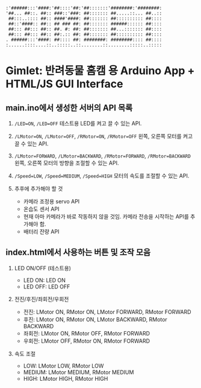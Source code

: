 ```
:'######:::'####:'##::::'##:'##:::::::'########:'########:
'##... ##::. ##:: ###::'###: ##::::::: ##.....::... ##..::
 ##:::..:::: ##:: ####'####: ##::::::: ##:::::::::: ##::::
 ##::'####:: ##:: ## ### ##: ##::::::: ######:::::: ##::::
 ##::: ##::: ##:: ##. #: ##: ##::::::: ##...::::::: ##::::
 ##::: ##::: ##:: ##:.:: ##: ##::::::: ##:::::::::: ##::::
. ######:::'####: ##:::: ##: ########: ########:::: ##::::
:......::::....::..:::::..::........::........:::::..:::::
```

# Gimlet: 반려동물 홈캠 용 Arduino App + HTML/JS GUI Interface

## main.ino에서 생성한 서버의 API 목록

1. `/LED=ON`, `/LED=OFF`
테스트용 LED를 켜고 끌 수 있는 API.

1. `/LMotor=ON`, `/LMotor=OFF`, `/RMotor=ON`, `/RMotor=OFF`
왼쪽, 오른쪽 모터를 켜고 끌 수 있는 API.

1. `/LMotor=FORWARD`, `/LMotor=BACKWARD`, `/RMotor=FORWARD`, `/RMotor=BACKWARD`
왼쪽, 오른쪽 모터의 방향을 조절할 수 있는 API.

1. `/Speed=LOW`, `/Speed=MEDIUM`, `/Speed=HIGH`
    모터의 속도를 조절할 수 있는 API.

1. 추후에 추가해야 할 것
    - 카메라 조정용 servo API
    - 온습도 센서 API
    - 현재 아마 카메라가 바로 작동하지 않을 것임. 카메라 전송을 시작하는 API를 추가해야 함.
    - 배터리 잔량 API

## index.html에서 사용하는 버튼 및 조작 모음

1. LED ON/OFF (테스트용)
    - LED ON: LED ON
    - LED OFF: LED OFF

1. 전진/후진/좌회전/우회전
    - 전진: LMotor ON, RMotor ON, LMotor FORWARD, RMotor FORWARD
    - 후진: LMotor ON, RMotor ON, LMotor BACKWARD, RMotor BACKWARD
    - 좌회전: LMotor ON, RMotor OFF, RMotor FORWARD
    - 우회전: LMotor OFF, RMotor ON, RMotor FORWARD

1. 속도 조절
    - LOW: LMotor LOW, RMotor LOW
    - MEDIUM: LMotor MEDIUM, RMotor MEDIUM
    - HIGH: LMotor HIGH, RMotor HIGH